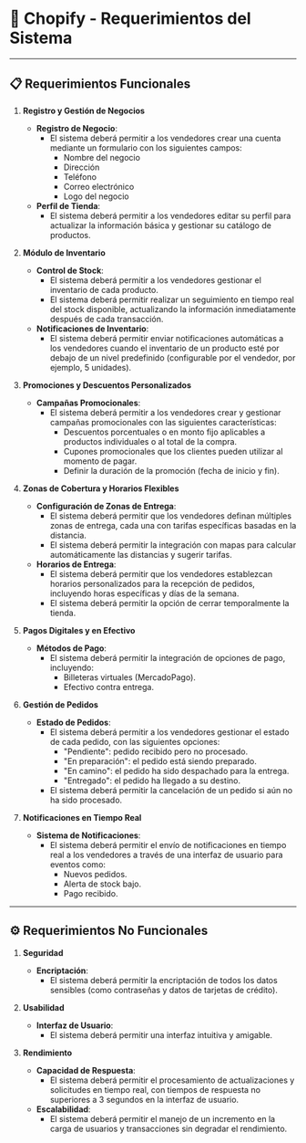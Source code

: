 # 🍻 **Chopify - Requerimientos del Sistema**  

---

## 📋 **Requerimientos Funcionales**  

1. **Registro y Gestión de Negocios**  
   - **Registro de Negocio**:  
     - El sistema deberá permitir a los vendedores crear una cuenta mediante un formulario con los siguientes campos:  
       - Nombre del negocio
       - Dirección
       - Teléfono
       - Correo electrónico
       - Logo del negocio
   - **Perfil de Tienda**:  
     - El sistema deberá permitir a los vendedores editar su perfil para actualizar la información básica y gestionar su catálogo de productos.

2. **Módulo de Inventario**  
   - **Control de Stock**:  
     - El sistema deberá permitir a los vendedores gestionar el inventario de cada producto.
     - El sistema deberá permitir realizar un seguimiento en tiempo real del stock disponible, actualizando la información inmediatamente después de cada transacción.
   - **Notificaciones de Inventario**:  
     - El sistema deberá permitir enviar notificaciones automáticas a los vendedores cuando el inventario de un producto esté por debajo de un nivel predefinido (configurable por el vendedor, por ejemplo, 5 unidades).

3. **Promociones y Descuentos Personalizados**  
   - **Campañas Promocionales**:  
     - El sistema deberá permitir a los vendedores crear y gestionar campañas promocionales con las siguientes características:  
       - Descuentos porcentuales o en monto fijo aplicables a productos individuales o al total de la compra.
       - Cupones promocionales que los clientes pueden utilizar al momento de pagar.  
       - Definir la duración de la promoción (fecha de inicio y fin).

4. **Zonas de Cobertura y Horarios Flexibles**  
   - **Configuración de Zonas de Entrega**:  
     - El sistema deberá permitir que los vendedores definan múltiples zonas de entrega, cada una con tarifas específicas basadas en la distancia.  
     - El sistema deberá permitir la integración con mapas para calcular automáticamente las distancias y sugerir tarifas.
   - **Horarios de Entrega**:  
     - El sistema deberá permitir que los vendedores establezcan horarios personalizados para la recepción de pedidos, incluyendo horas específicas y días de la semana.  
     - El sistema deberá permitir la opción de cerrar temporalmente la tienda.

5. **Pagos Digitales y en Efectivo**  
   - **Métodos de Pago**:  
     - El sistema deberá permitir la integración de opciones de pago, incluyendo:  
       - Billeteras virtuales (MercadoPago).
       - Efectivo contra entrega.  

6. **Gestión de Pedidos**  
   - **Estado de Pedidos**:  
     - El sistema deberá permitir a los vendedores gestionar el estado de cada pedido, con las siguientes opciones:  
       - "Pendiente": pedido recibido pero no procesado.
       - "En preparación": el pedido está siendo preparado.
       - "En camino": el pedido ha sido despachado para la entrega.
       - "Entregado": el pedido ha llegado a su destino.
     - El sistema deberá permitir la cancelación de un pedido si aún no ha sido procesado.

7. **Notificaciones en Tiempo Real**  
   - **Sistema de Notificaciones**:  
     - El sistema deberá permitir el envío de notificaciones en tiempo real a los vendedores a través de una interfaz de usuario para eventos como:  
       - Nuevos pedidos.
       - Alerta de stock bajo.
       - Pago recibido.

---

## ⚙️ **Requerimientos No Funcionales**  

1. **Seguridad**  
   - **Encriptación**:  
     - El sistema deberá permitir la encriptación de todos los datos sensibles (como contraseñas y datos de tarjetas de crédito).

2. **Usabilidad**  
   - **Interfaz de Usuario**:  
     - El sistema deberá permitir una interfaz intuitiva y amigable.

3. **Rendimiento**  
   - **Capacidad de Respuesta**:  
     - El sistema deberá permitir el procesamiento de actualizaciones y solicitudes en tiempo real, con tiempos de respuesta no superiores a 3 segundos en la interfaz de usuario.
   - **Escalabilidad**:  
     - El sistema deberá permitir el manejo de un incremento en la carga de usuarios y transacciones sin degradar el rendimiento.
